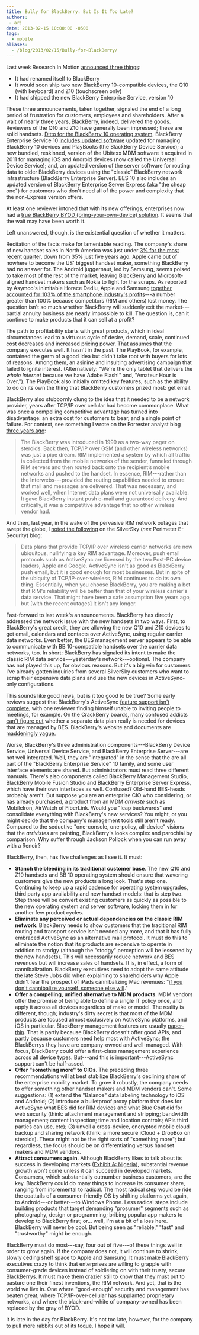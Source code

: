 ```yaml
---
title: Bully for BlackBerry. But Is It Too Late?
authors:
 - arj
date: 2013-02-15 10:00:00 -0500
tags:
  - mobile
aliases:
  - /blog/2013/02/15/Bully-for-BlackBerry/
---
```

Last week Research In Motion [announced three things](http://www.theverge.com/2013/1/30/3932568/blackberry-10-event-rim-rebrands-the-q10-z10-and-everything-you-need):

* It had renamed itself to BlackBerry
* It would soon ship two new BlackBerry 10-compatible devices, the Q10 (with keyboard) and Z10 (touchscreen only)
* It had shipped the new BlackBerry Enterprise Service, version 10

These three announcements, taken together, signaled the end of a long period of frustration for customers, employees and shareholders. After a wait of nearly three years, BlackBerry, indeed, delivered the goods. Reviewers of the Q10 and Z10 have generally been impressed; these are solid handsets. [Ditto for the BlackBerry 10 operating system](http://www.pcmag.com/article2/0,2817,2414752,00.asp). BlackBerry Enterprise Service 10 [includes updated software](http://docs.blackberry.com/en/admin/deliverables/48906/Introducing_BlackBerry_Enterprise_Service_10-en.pdf) updated for managing BlackBerry 10 devices and PlayBooks (the BlackBerry Device Service); a new bundled, reskinned, version of the Ubitexx MDM software it acquired in 2011 for managing iOS and Android devices (now called the Universal Device Service); and, an updated version of the server software for routing data to older BlackBerry devices using the "classic" BlackBerry network infrastructure (BlackBerry Enterprise Server). BES 10 also includes an updated version of BlackBerry Enterprise Server Express (aka "the cheap one") for customers who don't need all of the power and complexity that the non-Express version offers.

At least one reviewer intoned that with its new offerings, enterprises now had a [true BlackBerry BYOD (bring-your-own-device) solution](http://www.zdnet.com/blackberry-10-is-the-first-blackberry-to-fully-support-byod-7000010717/). It seems that the wait may have been worth it.

Left unanswered, though, is the existential question of whether it matters.

<!-- more -->

Recitation of the facts make for lamentable reading. The company's share of new handset sales in North America was just under [3% for the most recent quarter](http://bgr.com/2013/02/14/android-ios-combined-market-share-327356/), down from 35% just five years ago. Apple came out of nowhere to become the US' biggest handset maker, something BlackBerry had no answer for. The Android juggernaut, led by Samsung, seems poised to take most of the rest of the market, leaving BlackBerry and Microsoft-aligned handset makers such as Nokia to fight for the scraps. As reported by Asymco's inimitable Horace Dediu, Apple and Samsung [together accounted for 103% of the smartphone industry's profits](http://bgr.com/2013/02/08/apple-samsung-mobile-profit-graph-322405/)---a number greater than 100% because competitors (RIM and others) lost money. The question isn't so much whether BlackBerry will suddenly exit the market---partial annuity business are nearly impossible to kill. The question is, can it continue to make products that it can sell at a profit?

The path to profitability starts with great products, which in ideal circumstances lead to a virtuous cycle of desire, demand, scale, continued cost decreases and increased pricing power. That assumes that the company executes well. It hasn't in the past. The PlayBook, for example, contained the germ of a good idea but didn't take root with buyers for lots of reasons. Among them, an asinine and insulting advertising campaign that failed to ignite interest. (Alternatively: "We're the only tablet that delivers the _whole Internet_ because we have Adobe Flash!" and, "Amateur Hour is Over,"). The PlayBook also initially omitted key features, such as the ability to do on its own the thing that BlackBerry customers prized most: get email.

BlackBerry also stubbornly clung to the idea that it needed to be a network provider, years after TCP/IP over cellular had become commonplace. What was once a compelling competitive advantage has turned into disadvantage: an extra cost for customers to bear, and a single point of failure. For context, see something I wrote on the Forrester analyst blog [three years ago](http://blogs.forrester.com/andrew_jaquith/10-08-05-putting_rim's_"security"_challenges_perspective):

> The BlackBerry was introduced in 1999 as a two-way pager on steroids. Back then, TCP/IP over GSM (and other wireless networks) was just a pipe dream. RIM implemented a system by which all traffic is collected from the mobile networks of the sender, funneled through RIM servers and then routed back onto the recipient’s mobile networks and pushed to the handset. In essence, RIM---rather than the Interwebs---provided the routing capabilities needed to ensure that mail and messages are delivered. That was necessary, and worked well, when Internet data plans were not universally available. It gave BlackBerry instant push e-mail and guaranteed delivery. And critically, it was a competitive advantage that no other wireless vendor had.

And then, last year, in the wake of the pervasive RIM network outages that swept the globe, I [noted the following](https://silversky.com/blog/blackberry-outages-highlight-rims-central-point-failure) on the SilverSky (_nee_ Perimeter E-Security) blog:

> Data plans that provide TCP/IP over wireless carrier networks are now ubiquitous, nullifying a key RIM advantage. Moreover, push email protocols such as ActiveSync are licensed by the two Post-PC device leaders, Apple and Google. ActiveSync isn't as good as BlackBerry push email, but it is good enough for most businesses. But in spite of the ubiquity of TCP/IP-over-wireless, RIM continues to do its own thing. Essentially, when you choose BlackBerry, you are making a bet that RIM's reliability will be better than that of your wireless carrier's data service. That might have been a safe assumption five years ago, but [with the recent outages] it isn't any longer.

Fast-forward to last week's announcements. BlackBerry has directly addressed the network issue with the new handsets in two ways. First, to BlackBerry's great credit, they are allowing the new Q10 and Z10 devices to get email, calendars and contacts over ActiveSync, using regular carrier data networks. Even better, the BES management server appears to be able to communicate with BB 10-compatible handsets over the carrier data networks, too. In short: BlackBerry has signaled its intent to make the classic RIM data service---yesterday's network---optional. The company has not played this up, for obvious reasons. But it's a big win for customers. I've already gotten inquiries from several SilverSky customers who want to scrap their expensive data plans and use the new devices in ActiveSync-only configurations.

This sounds like good news, but is it too good to be true? Some early reviews suggest that BlackBerry's ActiveSync [feature support isn't complete](http://www.pcmag.com/article2/0,2817,2414752,00.asp), with one reviewer finding himself unable to inviting people to meetings, for example. On the CrackBerry boards, many confused addicts [can't figure out](http://crackberry.com/no-you-dont-need-bis-plan-blackberry-10-phones) whether a separate data plan really is needed for devices that are managed by BES. BlackBerry's website and documents are [maddeningly vague](http://docs.blackberry.com/en/admin/deliverables/48906/Introducing_BlackBerry_Enterprise_Service_10-en.pdf).

Worse, BlackBerry's three administration components---BlackBerry Device Service, Universal Device Service, and BlackBerry Enterprise Server---are not well integrated. Well, they are "integrated" in the sense that the are all part of the "BlackBerry Enterprise Service" 10 family, and some user interface elements are shared. But administrators must read three different manuals. There's also components called BlackBerry Management Studio, BlackBerry Mobile Fusion Studio and BlackBerry Enterprise Server Express, which have their own interfaces as well. Confused? Old-hand BES-heads probably aren't. But suppose you are an enterprise CIO who considering, or has already purchased, a product from an MDM _arriviste_ such as MobileIron, AirWatch of FiberLink. Would you "leap backwards" and consolidate everything with BlackBerry's new services? You might, or you might decide that the company's management tools still aren't ready. Compared to the seductive "one-console, one-policy, all-device" visions that the _arrivistes_ are painting, BlackBerry's looks complex and parochial by comparison. Why suffer through Jackson Pollock when you can run away with a Renoir?

BlackBerry, then, has five challenges as I see it. It must:

* __Stanch the bleeding in its traditional customer base__. The new Q10 and Z10 handsets and BB 10 operating system should ensure that wavering customers give the new products a long look. That's step one. Continuing to keep up a rapid cadence  for operating system upgrades, third party app availability and new handset models: that is step two. Step three will be convert existing customers as quickly as possible to the new operating system and server software, locking them in for another few product cycles.
* __Eliminate any perceived or actual dependencies on the classic RIM network__. BlackBerry needs to show customers that the traditional RIM routing and transport service isn't needed any more, and that it has fully embraced ActiveSync as an alternative mail protocol. It must do this to eliminate the notion that its products are expensive to operate in addition to stodgy (although the "stodgy" perception will be lessened by the new handsets). This will necessarily reduce network and BES revenues but will increase sales of handsets. It is, in effect, a form of cannibalization. BlackBerry executives need to adopt the same attitude the late Steve Jobs did when explaining to shareholders why Apple didn't fear the prospect of iPads cannibalizing Mac revenues: "[if you don't cannibalize yourself, someone else will](http://www.businessinsider.com/best-steve-jobs-quotes-from-biography-2011-10?op=1)."
* __Offer a compelling, unified alternative to MDM products__. MDM vendors offer the promise of being able to define a single IT policy once, and apply it across all devices regardless of make or model. The reality is different, though;  industry's dirty secret is that most of the MDM products are focused almost exclusively on ActiveSync platforms, and iOS in particular. BlackBerry management features are usually [paper-thin](http://www.maas360.com/products/mobile-device-management/blackberry/). That is partly because BlackBerry doesn't offer good APIs, and partly because customers need help most with ActiveSync; the BlackBerrys they have are company-owned and well-managed. With focus, BlackBerry could offer a first-class management experience across all device types. But---and this is important---ActiveSync support can't be half-assed.
* __Offer "something more" to CIOs__. The preceding three recommendations will at best stabilize BlackBerry's declining share of the enterprise mobility market. To grow it robustly, the company needs to offer something other handset makers and MDM vendors can't. Some suggestions: (1) extend the "Balance" data labeling technology to iOS and Android; (2) introduce a bulletproof proxy platform that does for ActiveSync what BES did for RIM devices and what Blue Coat did for web security (think: attachment management and stripping; bandwidth management; content inspection; time and location controls; APIs third parties can use, etc); (3) unveil a cross-device, encrypted mobile cloud backup and sharing network (think: a more secure iCloud + DropBox on steroids). These might not be the right sorts of "something more"; but regardless, the focus should be on differentiating versus handset makers and MDM vendors.
* __Attract consumers again__. Although BlackBerry likes to talk about its success in developing markets ([Exhibit A: Nigeria](http://www.economist.com/news/business/21567977-its-devices-are-still-popular-there-africa-wont-save-rim-blackberry-babes)), substantial revenue growth won't come unless it can succeed in developed markets. Consumers, which substantially outnumber business customers, are the key. BlackBerry could do many things to increase its consumer share, ranging from incremental to radical. The most radical step would be ride the coattails of a consumer-friendly OS by shifting platforms yet again, to Android---or better---to Windows Phone. Less radical steps include building products that target demanding "prosumer" segments such as photography, design or programming; bribing popular app makers to develop to BlackBerry first; or… well, I'm at a bit of a loss here. BlackBerry will never be cool. But being seen as "reliable," "fast" and "trustworthy" might be enough.

BlackBerry must do most---say, four out of five---of these things well in order to grow again. If the company does not, it will continue to shrink, slowly ceding shelf space to Apple and Samsung. It must make BlackBerry executives crazy to think that enterprises are willing to grapple with consumer-grade devices instead of soldiering on with their trusty, secure BlackBerrys. It must make them crazier still to know that they must put to pasture one their finest inventions, the RIM network. And yet, that is the world we live in. One where "good-enough" security and management has beaten great, where TCP/IP-over-cellular has supplanted proprietary networks, and where the black-and-white of company-owned has been replaced by the gray of BYOD.

It is late in the day for BlackBerry. It's not too late, however, for the company to pull more rabbits out of its toque. I hope it will.